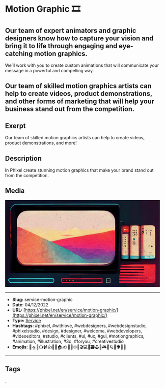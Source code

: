 # Motion Graphic 🎞️
## Our team of expert animators and graphic designers know how to capture your vision and bring it to life through engaging and eye-catching motion graphics.

We’ll work with you to create custom animations that will communicate your message in a powerful and compelling way.

Our team of skilled motion graphics artists can help to create videos, product demonstrations, and other forms of marketing that will help your business stand out from the competition.
------------
## Exerpt
Our team of skilled motion graphics artists can help to create videos, product demonstrations, and more!
## Description
In Phixel create stunning motion graphics that make your brand stand out from the competition.
## Media
<img src="media/cac5154a/services-motion-graphic.jpg" loading="lazy"><br>

------------
- **Slug:** service-motion-graphic
- **Date:** 04/12/2022
- **URL:** [https://phixel.net/en/service/motion-graphic/](https://phixel.net/en/service/motion-graphic/)
- **Type:** [Service](#service)
- **Hashtags:** #phixel, #withlove, #webdesigners, #webdesignstudio, #phixelstudio, #design, #designer, #welcome, #webdevelopers, #videoeditors, #studio, #clients, #ui, #ux, #gui, #motiongraphics, #animation, #illustration, #3d, #foryou, #creativestudio
- **Emojis:** 🎨🛸📼📺📹👍🔗📝🏠✍️👨‍💻⚙️🔮🎬‍💻👑🗃️🕹️👾🎮📲🪐🌟👽🚀🌌

------------
## Tags
[ ](# )
